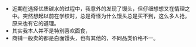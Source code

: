- 近期在选择优质碳水的过程中，我意外的发现了馒头，但仔细想想又在情理之中。突然想起以前在学校时，总是奇怪为什么馒头总是买不到，这么多人抢，原来也有它的道理。
- 其实我本人并不是特别喜欢面食，
- 商铺一般卖的都是白面馒头，也有其他的，不同品类价格不一。